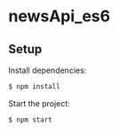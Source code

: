 # newsApi_es6

## Setup

Install dependencies:

```sh
$ npm install
```

Start the project:

```sh
$ npm start
```
